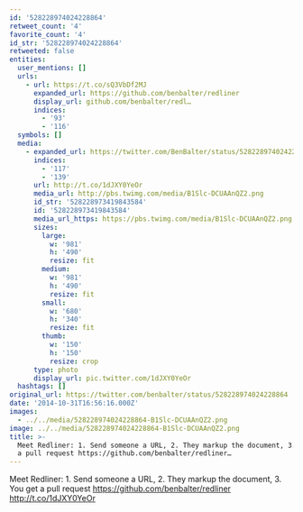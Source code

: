```yaml
---
id: '528228974024228864'
retweet_count: '4'
favorite_count: '4'
id_str: '528228974024228864'
retweeted: false
entities:
  user_mentions: []
  urls:
    - url: https://t.co/sQ3VbDf2MJ
      expanded_url: https://github.com/benbalter/redliner
      display_url: github.com/benbalter/redl…
      indices:
        - '93'
        - '116'
  symbols: []
  media:
    - expanded_url: https://twitter.com/BenBalter/status/528228974024228864/photo/1
      indices:
        - '117'
        - '139'
      url: http://t.co/1dJXY0YeOr
      media_url: http://pbs.twimg.com/media/B1Slc-DCUAAnQZ2.png
      id_str: '528228973419843584'
      id: '528228973419843584'
      media_url_https: https://pbs.twimg.com/media/B1Slc-DCUAAnQZ2.png
      sizes:
        large:
          w: '981'
          h: '490'
          resize: fit
        medium:
          w: '981'
          h: '490'
          resize: fit
        small:
          w: '680'
          h: '340'
          resize: fit
        thumb:
          w: '150'
          h: '150'
          resize: crop
      type: photo
      display_url: pic.twitter.com/1dJXY0YeOr
  hashtags: []
original_url: https://twitter.com/benbalter/status/528228974024228864
date: '2014-10-31T16:56:16.000Z'
images:
  - ../../media/528228974024228864-B1Slc-DCUAAnQZ2.png
image: ../../media/528228974024228864-B1Slc-DCUAAnQZ2.png
title: >-
  Meet Redliner: 1. Send someone a URL, 2. They markup the document, 3. You get
  a pull request https://github.com/benbalter/redliner…
---
```


Meet Redliner: 1. Send someone a URL, 2. They markup the document, 3. You get a pull request https://github.com/benbalter/redliner http://t.co/1dJXY0YeOr